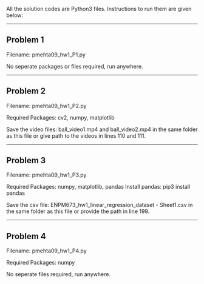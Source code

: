 All the solution codes are Python3 files. 
Instructions to run them are given below:

---------------------------------------------------------------------------------
Problem 1
---------------------------------------------------------------------------------

Filename: pmehta09_hw1_P1.py

No seperate packages or files required, run anywhere.


---------------------------------------------------------------------------------
Problem 2
---------------------------------------------------------------------------------
 
Filename: pmehta09_hw1_P2.py

Required Packages: cv2, numpy, matplotlib 

Save the video files: ball_video1.mp4 and ball_video2.mp4 
in the same folder as this file or give path to the videos in lines 110 and 111.


---------------------------------------------------------------------------------
Problem 3
---------------------------------------------------------------------------------
 
Filename: pmehta09_hw1_P3.py

Required Packages: numpy, matplotlib, pandas
Install pandas: pip3 install pandas

Save the csv file: ENPM673_hw1_linear_regression_dataset - Sheet1.csv
in the same folder as this file or provide the path in line 199.

---------------------------------------------------------------------------------
Problem 4
---------------------------------------------------------------------------------

Filename: pmehta09_hw1_P4.py

Required Packages: numpy

No seperate files required, run anywhere.

